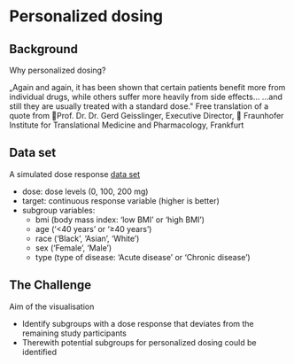 Personalized dosing
===================

## Background

Why personalized dosing?

„Again and again, it has been shown that certain patients benefit more from individual drugs, 
while others suffer more heavily from side effects…
…and still they are usually treated with a standard dose."
Free translation of a quote from Prof. Dr. Dr. Gerd Geisslinger, Executive Director, 
Fraunhofer Institute for Translational Medicine and Pharmacology, Frankfurt

## Data set

A simulated dose response [data set](WWW54ExampleData.csv) 

* dose: 	dose levels (0, 100, 200 mg)
* target:	continuous response variable (higher is better)
* subgroup variables:
   + bmi (body mass index: ‘low BMI’ or ‘high BMI’)	
   + age (‘<40 years’ or ‘≥40 years’)
   + race (‘Black’, ‘Asian’, ‘White’)
   + sex (‘Female’, ‘Male’)
   + type (type of disease: ‘Acute disease’ or ‘Chronic disease’)


## The Challenge

Aim of the visualisation

* Identify subgroups with a dose response that deviates from the remaining study participants 
* Therewith potential subgroups for personalized dosing could be identified 



